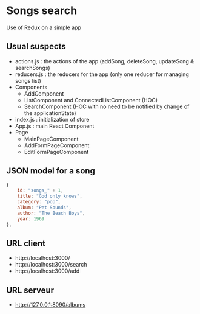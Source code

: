 # Songs search

Use of Redux on a simple app

## Usual suspects

- actions.js : the actions of the app (addSong, deleteSong, updateSong & searchSongs)
- reducers.js : the reducers for the app (only one reducer for managing songs list)
- Components
  - AddComponent
  - ListComponent and ConnectedListComponent (HOC)
  - SearchComponent (HOC with no need to be notified by change of the applicationState)
- index.js : initialization of store
- App.js : main React Component
- Page
  - MainPageComponent
  - AddFormPageComponent
  - EditFormPageComponent

## JSON model for a song

```js
{
    id: "songs_" + 1,
    title: "God only knows",
    category: "pop",
    album: "Pet Sounds",
    author: "The Beach Boys",
    year: 1969
},
```

## URL client

- http://localhost:3000/
- http://localhost:3000/search
- http://localhost:3000/add

## URL serveur

- http://127.0.0.1:8090/albums